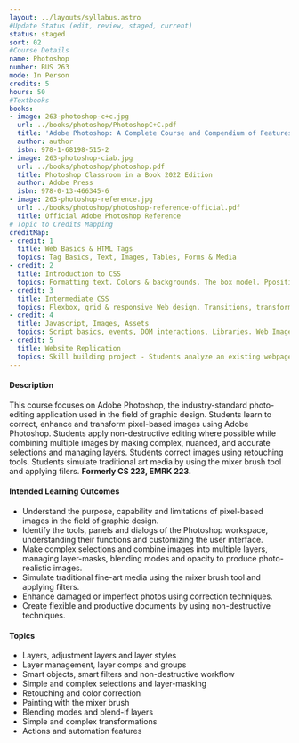 ```yaml
---
layout: ../layouts/syllabus.astro
#Update Status (edit, review, staged, current)
status: staged
sort: 02
#Course Details
name: Photoshop
number: BUS 263
mode: In Person
credits: 5
hours: 50
#Textbooks
books:
- image: 263-photoshop-c+c.jpg
  url: ../books/photoshop/PhotoshopC+C.pdf
  title: 'Adobe Photoshop: A Complete Course and Compendium of Features'
  author: author
  isbn: 978-1-68198-515-2
- image: 263-photoshop-ciab.jpg
  url: ../books/photoshop/photoshop.pdf
  title: Photoshop Classroom in a Book 2022 Edition
  author: Adobe Press
  isbn: 978-0-13-466345-6
- image: 263-photoshop-reference.jpg
  url: ../books/photoshop/photoshop-reference-official.pdf
  title: Official Adobe Photoshop Reference
# Topic to Credits Mapping
creditMap:
- credit: 1
  title: Web Basics & HTML Tags
  topics: Tag Basics, Text, Images, Tables, Forms & Media
- credit: 2
  title: Introduction to CSS
  topics: Formatting text. Colors & backgrounds. The box model. Ppositioning & floats
- credit: 3
  title: Intermediate CSS
  topics: Flexbox, grid & responsive Web design. Transitions, transforms & animation. Forms, tables and image techniques
- credit: 4
  title: Javascript, Images, Assets
  topics: Script basics, events, DOM interactions, Libraries. Web Image formats. Asset Management. SVG
- credit: 5
  title: Website Replication
  topics: Skill building project - Students analyze an existing webpage, breakdown the elements and rebuild it with HTML/CSS
---
```


#### Description
This course focuses on Adobe Photoshop, the industry-standard photo-editing application used in the field of graphic design. Students learn to correct, enhance and transform pixel-based images using Adobe Photoshop. Students apply non-destructive editing where possible while combining multiple images by making complex, nuanced, and accurate selections and managing layers. Students correct images using retouching tools. Students simulate traditional art media by using the mixer brush tool and applying filers. **Formerly CS 223, EMRK 223.**

#### Intended Learning Outcomes
* Understand the purpose, capability and limitations of pixel-based images in the field of graphic design.
* Identify the tools, panels and dialogs of the Photoshop workspace, understanding their functions and customizing the user interface.
* Make complex selections and combine images into multiple layers, managing layer-masks, blending modes and opacity to produce photo-realistic images.
* Simulate traditional fine-art media using the mixer brush tool and applying filters.
* Enhance damaged or imperfect photos using correction techniques.
* Create flexible and productive documents by using non-destructive techniques.

#### Topics
* Layers, adjustment layers and layer styles
* Layer management, layer comps and groups
* Smart objects, smart filters and non-destructive workflow
* Simple and complex selections and layer-masking
* Retouching and color correction
* Painting with the mixer brush
* Blending modes and blend-if layers
* Simple and complex transformations
* Actions and automation features